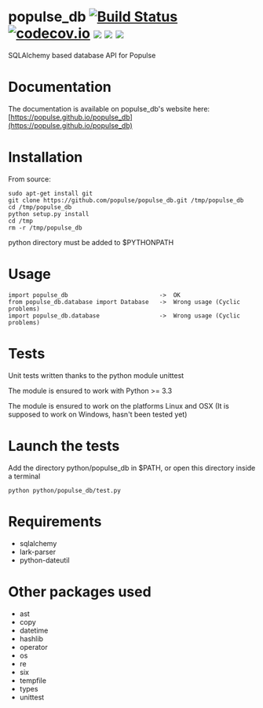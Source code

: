 # populse_db [![Build Status](https://travis-ci.org/populse/populse_db.svg?branch=master)](https://travis-ci.org/populse/populse_db) [![codecov.io](https://codecov.io/github/populse/populse_db/coverage.svg?branch=master)](https://codecov.io/github/populse/populse_db) [![](https://img.shields.io/badge/license-CeCILL--B-blue.svg)](https://github.com/populse/populse_db/blob/master/LICENSE.en) [![](https://img.shields.io/pypi/v/populse_db.svg)](https://pypi.python.org/pypi/populse_db/) [![](https://img.shields.io/pypi/pyversions/populse_db.svg)](https://pypi.python.org/pypi/populse_db/)

SQLAlchemy based database API for Populse

# Documentation

The documentation is available on populse_db's website here: [https://populse.github.io/populse_db](https://populse.github.io/populse_db)
	
# Installation

From source:

    sudo apt-get install git
    git clone https://github.com/populse/populse_db.git /tmp/populse_db
    cd /tmp/populse_db
    python setup.py install
    cd /tmp
    rm -r /tmp/populse_db

python directory must be added to $PYTHONPATH 

# Usage

	import populse_db                          ->  OK
	from populse_db.database import Database   ->  Wrong usage (Cyclic problems)
	import populse_db.database                 ->  Wrong usage (Cyclic problems)
	
# Tests

Unit tests written thanks to the python module unittest

The module is ensured to work with Python >= 3.3

The module is ensured to work on the platforms Linux and OSX (It is supposed to work on Windows, hasn't been tested yet)

# Launch the tests

Add the directory python/populse_db in $PATH, or open this directory inside a terminal
	
	python python/populse_db/test.py
	
# Requirements

* sqlalchemy
* lark-parser
* python-dateutil

# Other packages used
  * ast
  * copy
  * datetime
  * hashlib
  * operator
  * os
  * re
  * six
  * tempfile
  * types
  * unittest
